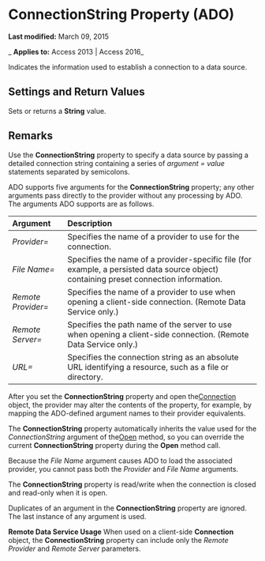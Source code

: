 
# ConnectionString Property (ADO)

 **Last modified:** March 09, 2015

 _ **Applies to:** Access 2013 | Access 2016_



Indicates the information used to establish a connection to a data source.

## Settings and Return Values

Sets or returns a  **String** value.


## Remarks

Use the  **ConnectionString** property to specify a data source by passing a detailed connection string containing a series of _argument_ _= value_ statements separated by semicolons.

ADO supports five arguments for the  **ConnectionString** property; any other arguments pass directly to the provider without any processing by ADO. The arguments ADO supports are as follows.



|**Argument**|**Description**|
|:-----|:-----|
| _Provider=_|Specifies the name of a provider to use for the connection.|
| _File Name=_|Specifies the name of a provider-specific file (for example, a persisted data source object) containing preset connection information.|
| _Remote Provider=_|Specifies the name of a provider to use when opening a client-side connection. (Remote Data Service only.)|
| _Remote Server=_|Specifies the path name of the server to use when opening a client-side connection. (Remote Data Service only.)|
| _URL=_|Specifies the connection string as an absolute URL identifying a resource, such as a file or directory.|
After you set the  **ConnectionString** property and open the[Connection](c16023aa-0321-2513-ee71-255d6ffba03d.md) object, the provider may alter the contents of the property, for example, by mapping the ADO-defined argument names to their provider equivalents.

The  **ConnectionString** property automatically inherits the value used for the _ConnectionString_ argument of the[Open](1adaa17d-dfe1-22e0-3415-720516d138f8.md) method, so you can override the current **ConnectionString** property during the **Open** method call.

Because the  _File Name_ argument causes ADO to load the associated provider, you cannot pass both the _Provider_ and _File Name_ arguments.

The  **ConnectionString** property is read/write when the connection is closed and read-only when it is open.

Duplicates of an argument in the  **ConnectionString** property are ignored. The last instance of any argument is used.

 **Remote Data Service Usage** When used on a client-side **Connection** object, the **ConnectionString** property can include only the _Remote Provider_ and _Remote Server_ parameters.

